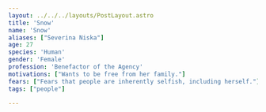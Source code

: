 ```yaml
---
layout: ../../../layouts/PostLayout.astro
title: 'Snow'
name: 'Snow'
aliases: ["Severina Niska"]
age: 27
species: 'Human'
gender: 'Female'
profession: 'Benefactor of the Agency' 
motivations: ["Wants to be free from her family."]
fears: ["Fears that people are inherently selfish, including herself."]
tags: ["people"]

---
```

